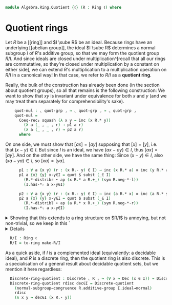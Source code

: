<!--
```agda
open import Algebra.Group.Cat.Base
open import Algebra.Group.Subgroup
open import Algebra.Ring.Ideal
open import Algebra.Prelude
open import Algebra.Group
open import Algebra.Ring

open import Data.Power
open import Data.Dec
```
-->

```agda
module Algebra.Ring.Quotient {ℓ} (R : Ring ℓ) where
```

<!--
```agda
open Ring-on (R .snd)
private module R = Ring-on (R .snd)
```
-->

# Quotient rings

Let $R$ be a [[ring]] and $I \sube R$ be an ideal. Because rings have an
underlying [[abelian group]], the ideal $I \sube R$ determines a normal
subgroup $I$ of $R$'s additive group, so that we may form the quotient
group $R/I$. And since ideals are closed under multiplication^[recall
that all our rings are commutative, so they're closed under
multiplication by a constant on either side], we can extend $R$'s
multiplication to a multiplication operation on $R/I$ in a canonical
way! In that case, we refer to $R/I$ as a **quotient ring**.

[quotient group]: Algebra.Group.Subgroup.html#representing-kernels

<!--
```agda
module _ {I : ℙ ⌞ R ⌟} (idl : is-ideal R I) where
  private module I = is-ideal idl
```
-->

Really, the bulk of the construction has already been done (in the
section about quotient groups), so all that remains is the following
construction: We want to show that $xy$ is invariant under equivalence
for both $x$ and $y$ (and we may treat them separately for
comprehensibility's sake).

<!--
```agda
  private
    quot-grp : Group _
    quot-grp = R.additive-group /ᴳ I.ideal→normal
    module R/I = Group-on (quot-grp .snd)
```
-->

```agda
    quot-mul : ⌞ quot-grp ⌟ → ⌞ quot-grp ⌟ → ⌞ quot-grp ⌟
    quot-mul =
      Coeq-rec₂ squash (λ x y → inc (x R.* y))
        (λ a (_ , _ , r) → p1 a r)
        (λ a (_ , _ , r) → p2 a r)
      where
```

On one side, we must show that $[ax] = [ay]$ supposing that $[x] = [y]$,
i.e. that $(x - y) \in I$. But since $I$ is an ideal, we have $(ax - ay)
\in I$, thus $[ax] = [ay]$. And on the other side, we have the same
thing: Since $(x - y) \in I$, also $(xa - ya) \in I$, so $[xa] = [ya]$.

```agda
      p1 : ∀ a {x y} (r : (x R.- y) ∈ I) → inc (x R.* a) ≡ inc (y R.* a)
      p1 a {x} {y} x-y∈I = quot $ subst (_∈ I)
        (R.*-distribr ∙ ap (x R.* a R.+_) (sym R.neg-*-l))
        (I.has-*ᵣ a x-y∈I)

      p2 : ∀ a {x y} (r : (x R.- y) ∈ I) → inc (a R.* x) ≡ inc (a R.* y)
      p2 a {x} {y} x-y∈I = quot $ subst (_∈ I)
        (R.*-distribl ∙ ap (a R.* x R.+_) (sym R.neg-*-r))
        (I.has-*ₗ a x-y∈I)
```

<details>
<summary>Showing that this extends to a ring structure on $R/I$ is annoying, but
not non-trivial, so we keep in this `<details>`{.Agda} fold. Most of the proof is appealing to the elimination principle(s) for
quotients into propositions, then applying $R$'s laws.</summary>

```agda
  open make-ring
  make-R/I : make-ring ⌞ quot-grp ⌟
  make-R/I .ring-is-set = squash
  make-R/I .0R = inc 0r
  make-R/I ._+_ = R/I._⋆_
  make-R/I .-_ = R/I.inverse
  make-R/I .+-idl = R/I.idl
  make-R/I .+-invr {x} = R/I.inverser {x}
  make-R/I .+-assoc {x} {y} {z} = R/I.associative {x} {y} {z}
  make-R/I .1R = inc R.1r
  make-R/I ._*_ = quot-mul
  make-R/I .+-comm {x} {y} =
    Coeq-elim-prop₂ {C = λ x y → x R/I.⋆ y ≡ y R/I.⋆ x} (λ x y → hlevel 1)
      (λ x y → ap Coeq.inc R.+-commutes) x y
  make-R/I .*-idl {x} =
    Coeq-elim-prop {C = λ x → quot-mul (inc R.1r) x ≡ x} (λ _ → hlevel 1)
      (λ x → ap Coeq.inc R.*-idl) x
  make-R/I .*-idr {x} =
    Coeq-elim-prop {C = λ x → quot-mul x (inc R.1r) ≡ x} (λ _ → hlevel 1)
      (λ x → ap Coeq.inc R.*-idr) x
  make-R/I .*-assoc {x} {y} {z} =
    Coeq-elim-prop₃
      {C = λ x y z → quot-mul x (quot-mul y z) ≡ quot-mul (quot-mul x y) z}
      (λ _ _ _ → hlevel 1) (λ x y z → ap Coeq.inc R.*-associative) x y z
  make-R/I .*-distribl {x} {y} {z} =
    Coeq-elim-prop₃
      {C = λ x y z → quot-mul x (y R/I.⋆ z) ≡ quot-mul x y R/I.⋆ quot-mul x z}
      (λ _ _ _ → hlevel 1) (λ x y z → ap Coeq.inc R.*-distribl) x y z
  make-R/I .*-distribr {x} {y} {z} =
    Coeq-elim-prop₃
      {C = λ x y z → quot-mul (y R/I.⋆ z) x ≡ quot-mul y x R/I.⋆ quot-mul z x}
      (λ _ _ _ → hlevel 1) (λ x y z → ap Coeq.inc R.*-distribr) x y z
```

</details>

```agda
  R/I : Ring ℓ
  R/I = to-ring make-R/I
```

As a quick aside, if $I$ is a complemented ideal (equivalently: a
decidable ideal), and $R$ is a discrete ring, then the quotient ring is
also discrete. This is a specialisation of a general result about
decidable quotient sets, but we mention it here regardless:

```agda
  Discrete-ring-quotient : Discrete ⌞ R ⌟ → (∀ x → Dec (x ∈ I)) → Discrete ⌞ R/I ⌟
  Discrete-ring-quotient rdisc dec∈I = Discrete-quotient
    (normal-subgroup→congruence R.additive-group I.ideal→normal)
    rdisc
    (λ x y → dec∈I (x R.- y))
```
